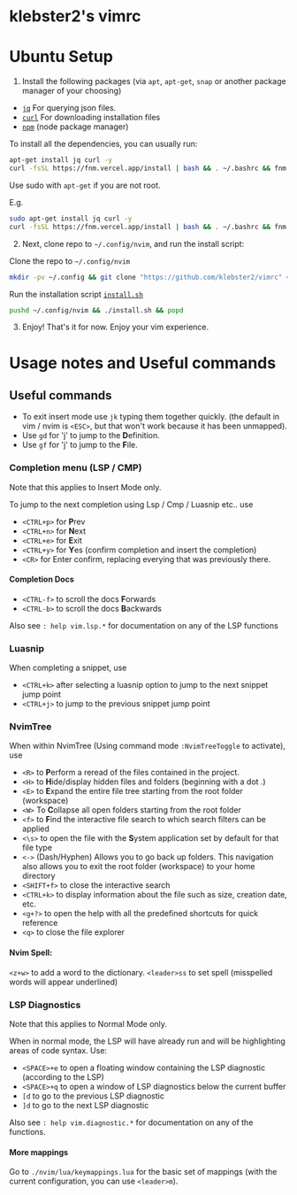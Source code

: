 # klebster2's vimrc

Ubuntu Setup
============

1. Install the following packages (via `apt`, `apt-get`, `snap` or another package manager of your choosing)

- [`jq`](https://jqlang.github.io/jq/) For querying json files.
- [`curl`](https://curl.se/) For downloading installation files
- [`npm`](https://www.npmjs.com/) (node package manager)

To install all the dependencies, you can usually run:

```bash
apt-get install jq curl -y
curl -fsSL https://fnm.vercel.app/install | bash && . ~/.bashrc && fnm use --install-if-missing 20
```

Use sudo with `apt-get` if you are not root.

E.g.

```bash
sudo apt-get install jq curl -y
curl -fsSL https://fnm.vercel.app/install | bash && . ~/.bashrc && fnm use --install-if-missing 20
```

2. Next, clone repo to `~/.config/nvim`, and run the install script:

Clone the repo to `~/.config/nvim`
```bash
mkdir -pv ~/.config && git clone "https://github.com/klebster2/vimrc" ~/.config/nvim
```

Run the installation script [`install.sh`](./install.sh)
```bash
pushd ~/.config/nvim && ./install.sh && popd
```

3. Enjoy!
That's it for now. Enjoy your vim experience.

# Usage notes and Useful commands

## Useful commands

- To exit insert mode use `jk` typing them together quickly. (the default in vim / nvim is `<ESC>`, but that won't work because it has been unmapped).
- Use `gd` for 'j' to jump to the **D**efinition.
- Use `gf` for 'j' to jump to the **F**ile.


### Completion menu (LSP / CMP) 

Note that this applies to Insert Mode only.

To jump to the next completion using Lsp / Cmp / Luasnip etc.. use

- `<CTRL+p>` for **P**rev
- `<CTRL+n>` for **N**ext
- `<CTRL+e>` for **E**xit
- `<CTRL+y>` for **Y**es (confirm completion and insert the completion)
- `<CR>` for Enter confirm, replacing everying that was previously there.

#### Completion Docs

- `<CTRL-f>` to scroll the docs **F**orwards
- `<CTRL-b>` to scroll the docs **B**ackwards

Also see `: help vim.lsp.*` for documentation on any of the LSP functions

### Luasnip

When completing a snippet, use

- `<CTRL+k>` after selecting a luasnip option to jump to the next snippet jump point
- `<CTRL+j>` to jump to the previous snippet jump point


### NvimTree

When within NvimTree (Using command mode `:NvimTreeToggle` to activate), use

- `<R>` to **P**erform a reread of the files contained in the project.
- `<H>` to **H**ide/display hidden files and folders (beginning with a dot .)
- `<E>` to **E**xpand the entire file tree starting from the root folder (workspace)
- `<W>` To **C**ollapse all open folders starting from the root folder
- `<f>` to **F**ind the interactive file search to which search filters can be applied
- `<\s>` to open the file with the **S**ystem application set by default for that file type
- `<->` (Dash/Hyphen) Allows you to go back up folders. This navigation also allows you to exit the root folder (workspace) to your home directory
- `<SHIFT+f>` to close the interactive search
- `<CTRL+k>` to display information about the file such as size, creation date, etc.
- `<g+?>` to open the help with all the predefined shortcuts for quick reference
- `<q>` to close the file explorer


#### Nvim Spell:

`<z+w>` to add a word to the dictionary.
`<leader>ss` to set spell (misspelled words will appear underlined)

### LSP Diagnostics

Note that this applies to Normal Mode only.

When in normal mode, the LSP will have already run and will be highlighting areas of code syntax.
Use:

- `<SPACE>+e` to open a floating window containing the LSP diagnostic (according to the LSP)
- `<SPACE>+q` to open a window of LSP diagnostics below the current buffer
- `[d` to go to the previous LSP diagnostic
- `]d` to go to the next LSP diagnostic

Also see `: help vim.diagnostic.*` for documentation on any of the functions.

#### More mappings

Go to `./nvim/lua/keymappings.lua` for the basic set of mappings (with the current configuration, you can use `<leader>m`).
